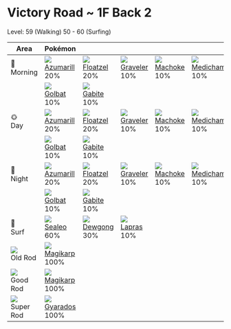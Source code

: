 # Victory Road ~ 1F Back 2
Level: 59 (Walking) 50 - 60 (Surfing)

Area                         | Pokémon                          | &nbsp;                          | &nbsp;                          | &nbsp;                         | &nbsp;                          | &nbsp;                         | 
---                          | ---                              | ---                             | ---                             | ---                            | ---                             | ---                            | 
🌅<br>Morning                 | ![][184]<br> [Azumarill]<br> 20% | ![][419]<br> [Floatzel]<br> 20% | ![][075]<br> [Graveler]<br> 10% | ![][067]<br> [Machoke]<br> 10% | ![][308]<br> [Medicham]<br> 10% | ![][087]<br> [Dewgong]<br> 10% | 
&nbsp;                       | ![][042]<br> [Golbat]<br> 10%    | ![][444]<br> [Gabite]<br> 10%   | &nbsp;                          | &nbsp;                         | &nbsp;                          | &nbsp;                         | 
🌞<br>Day                     | ![][184]<br> [Azumarill]<br> 20% | ![][419]<br> [Floatzel]<br> 20% | ![][075]<br> [Graveler]<br> 10% | ![][067]<br> [Machoke]<br> 10% | ![][308]<br> [Medicham]<br> 10% | ![][087]<br> [Dewgong]<br> 10% | 
&nbsp;                       | ![][042]<br> [Golbat]<br> 10%    | ![][444]<br> [Gabite]<br> 10%   | &nbsp;                          | &nbsp;                         | &nbsp;                          | &nbsp;                         | 
🌙<br>Night                   | ![][184]<br> [Azumarill]<br> 20% | ![][419]<br> [Floatzel]<br> 20% | ![][075]<br> [Graveler]<br> 10% | ![][067]<br> [Machoke]<br> 10% | ![][308]<br> [Medicham]<br> 10% | ![][087]<br> [Dewgong]<br> 10% | 
&nbsp;                       | ![][042]<br> [Golbat]<br> 10%    | ![][444]<br> [Gabite]<br> 10%   | &nbsp;                          | &nbsp;                         | &nbsp;                          | &nbsp;                         | 
🌊<br> Surf                   | ![][364]<br> [Sealeo]<br> 60%    | ![][087]<br> [Dewgong]<br> 30%  | ![][131]<br> [Lapras]<br> 10%   | &nbsp;                         | &nbsp;                          | &nbsp;                         | 
![][old-rod]<br> Old Rod     | ![][129]<br> [Magikarp]<br> 100% | &nbsp;                          | &nbsp;                          | &nbsp;                         | &nbsp;                          | &nbsp;                         | 
![][good-rod]<br> Good Rod   | ![][129]<br> [Magikarp]<br> 100% | &nbsp;                          | &nbsp;                          | &nbsp;                         | &nbsp;                          | &nbsp;                         | 
![][super-rod]<br> Super Rod | ![][130]<br> [Gyarados]<br> 100% | &nbsp;                          | &nbsp;                          | &nbsp;                         | &nbsp;                          | &nbsp;                         | 

[Golbat]: ../../pokemon_changes/042/
[Machoke]: ../../pokemon_changes/067/
[Graveler]: ../../pokemon_changes/075/
[Dewgong]: ../../pokemon_changes/087/
[Magikarp]: ../../pokemon_changes/129/
[Gyarados]: ../../pokemon_changes/130/
[Lapras]: ../../pokemon_changes/131/
[Azumarill]: ../../pokemon_changes/184/
[Medicham]: ../../pokemon_changes/308/
[Sealeo]: ../../pokemon_changes/364/
[Floatzel]: ../../pokemon_changes/419/
[Gabite]: ../../pokemon_changes/444/
[good-rod]: ../img/items/good-rod.png
[old-rod]: ../img/items/old-rod.png
[super-rod]: ../img/items/super-rod.png
[042]: ../img/pokemon/042.png
[067]: ../img/pokemon/067.png
[075]: ../img/pokemon/075.png
[087]: ../img/pokemon/087.png
[129]: ../img/pokemon/129.png
[130]: ../img/pokemon/130.png
[131]: ../img/pokemon/131.png
[184]: ../img/pokemon/184.png
[308]: ../img/pokemon/308.png
[364]: ../img/pokemon/364.png
[419]: ../img/pokemon/419.png
[444]: ../img/pokemon/444.png

